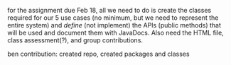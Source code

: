 for the assignment due Feb 18, all we need to do is create the classes required for our 5 use cases (no minimum, but we need to represent the entire system) 
and _define_ (not implement) the APIs (public methods) that will be used and document them with JavaDocs. Also need the HTML file, class assessment(?), and group contributions. 

ben contribution: created repo, created packages and classes
